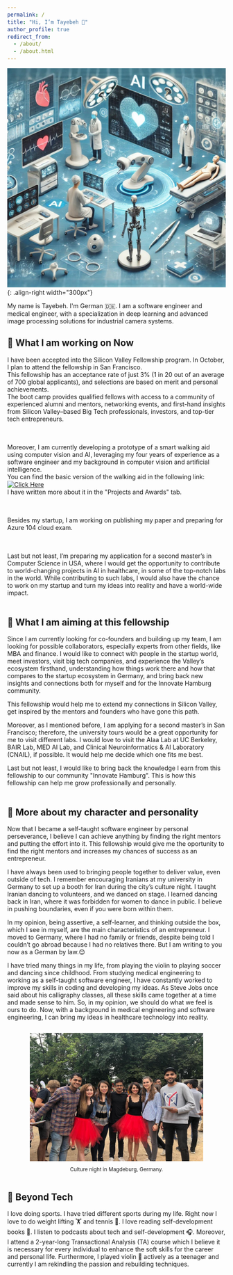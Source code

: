 ```yaml
---
permalink: /
title: "Hi, I’m Tayebeh 👋"
author_profile: true
redirect_from: 
  - /about/
  - /about.html
---
```


![Tech in healthcare](/images/AI-in-healthcare2.jpg){: .align-right width="300px"}

My name is Tayebeh. I'm German 🇩🇪. I am a software engineer and medical engineer, with a specialization in deep learning and advanced image processing solutions for industrial camera systems.

## 🚀 What I am working on Now
<p> I have been accepted into the Silicon Valley Fellowship program. In October, I plan to attend the fellowship in San Francisco.
<br>This fellowship has an acceptance rate of just 3% (1 in 20 out of an average of 700 global applicants), and selections are based on merit and personal achievements.
<br>The boot camp provides qualified fellows with access to a community of experienced alumni and mentors, networking events, and first-hand insights from Silicon Valley–based Big Tech professionals, investors, and top-tier tech entrepreneurs.

<br><br>Moreover, I am currently developing a prototype of a smart walking aid using computer vision and AI, leveraging my four years of experience as a software engineer and my background in computer vision and artificial intelligence.
<br>You can find the basic version of the walking aid in the following link: <a href="https://onurgulkokan6.wixsite.com/canebox" style="display: inline-block; vertical-align: middle;">
  <img src="https://img.shields.io/badge/Click%20Here-black?style=flat&logoColor=white&color=black" alt="Click Here">
</a>
<br>I have written more about it in the "Projects and Awards" tab.

<br><br>Besides my startup, I am working on publishing my paper and preparing for Azure 104 cloud exam.

<br><br>Last but not least, I’m preparing my application for a second master’s in Computer Science in USA, where I would get the opportunity to contribute to world-changing projects in AI in healthcare, in some of the top-notch labs in the world. While contributing to such labs, I would also have the chance to work on my startup and turn my ideas into reality and have a world-wide impact. <br><br>


## 🚀 What I am aiming at this fellowship
Since I am currently looking for co-founders and building up my team, I am looking for possible collaborators, especially experts from other fields, like MBA and finance.
I would like to connect with people in the startup world, meet investors, visit big tech companies, and experience the Valley’s ecosystem firsthand, understanding how things work there and how that compares to the startup ecosystem in Germany, and bring back new insights and connections both for myself and for the Innovate Hamburg community.

This fellowship would help me to extend my connections in Silicon Valley, get inspired by the mentors and founders who have gone this path.

Moreover, as I mentioned before, I am applying for a second master’s in San Francisco; therefore, the university tours would be a great opportunity for me to visit different labs. I would love to visit the Alaa Lab at UC Berkeley, BAIR Lab, MED AI Lab, and Clinical Neuroinformatics & AI Laboratory (CNAIL), if possible. It would help me decide which one fits me best.

Last but not least, I would like to bring back the knowledge I earn from this fellowship to our community "Innovate Hamburg".
This is how this fellowship can help me grow professionally and personally.<br><br>

## 🧠 More about my character and personality
Now that I became a self-taught software engineer by personal perseverance, I believe I can achieve anything by finding the right mentors and putting the effort into it. This fellowship would give me the oportunity to find the right mentors and increases my chances of success as an entrepreneur.

I have always been used to bringing people together to deliver value, even outside of tech. I remember encouraging Iranians at my university in Germany to set up a booth for Iran during the city’s culture night. I taught Iranian dancing to volunteers, and we danced on stage. I learned dancing back in Iran, where it was forbidden for women to dance in public. I believe in pushing boundaries, even if you were born within them.

In my opinion, being assertive, a self-learner, and thinking outside the box, which I see in myself, are the main characteristics of an entrepreneur. I moved to Germany, where I had no family or friends, despite being told I couldn’t go abroad because I had no relatives there. But I am writing to you now as a German by law.😊

I have tried many things in my life, from playing the violin to playing soccer and dancing since childhood. From studying medical engineering to working as a self-taught software engineer, I have constantly worked to improve my skills in coding and developing my ideas. As Steve Jobs once said about his calligraphy classes, all these skills came together at a time and made sense to him. So, in my opinion, we should do what we feel is ours to do. Now, with a background in medical engineering and software engineering, I can bring my ideas in healthcare technology into reality.

<div style="display: flex; gap: 20px; justify-content: center; flex-wrap: wrap;">

  <figure style="text-align: center;">
    <img src="/images/dance.jpg" alt="Image 1" width="400" style="border-radius: px;">
    <figcaption style="margin-top: 8px; font-size: 0.85em; color: #white;">Culture night in Magdeburg, Germany.</figcaption>
  </figure>

</div>

## 🌱 Beyond Tech
I love doing sports. I have tried different sports during my life. Right now I love to do weight lifting 🏋 and tennis 🎾. 
I love reading self-development books 📖.
I listen to podcasts about tech and self-development 🎧. Moreover, I attend a 2-year-long Transactional Analysis (TA) course which I believe it is necessary for every individual to enhance the soft skills for the career and personal life. 
Furthermore, I played violin 🎻 actively as a teenager and currently I am rekindling the passion and rebuilding techniques.

</p>

<!--

This is the front page of a website that is powered by the [Academic Pages template](https://github.com/academicpages/academicpages.github.io) and hosted on GitHub pages. [GitHub pages](https://pages.github.com) is a free service in which websites are built and hosted from code and data stored in a GitHub repository, automatically updating when a new commit is made to the repository. This template was forked from the [Minimal Mistakes Jekyll Theme](https://mmistakes.github.io/minimal-mistakes/) created by Michael Rose, and then extended to support the kinds of content that academics have: publications, talks, teaching, a portfolio, blog posts, and a dynamically-generated CV. Incidentally, these same features make it a great template for anyone that needs to show off a professional template!

 You can fork [this template](https://github.com/academicpages/academicpages.github.io) right now, modify the configuration and Markdown files, add your own PDFs and other content, and have your own site for free, with no ads!

A data-driven personal website
======
Like many other Jekyll-based GitHub Pages templates, Academic Pages makes you separate the website's content from its form. The content & metadata of your website are in structured Markdown files, while various other files constitute the theme, specifying how to transform that content & metadata into HTML pages. You keep these various Markdown (.md), YAML (.yml), HTML, and CSS files in a public GitHub repository. Each time you commit and push an update to the repository, the [GitHub pages](https://pages.github.com/) service creates static HTML pages based on these files, which are hosted on GitHub's servers free of charge.

Many of the features of dynamic content management systems (like Wordpress) can be achieved in this fashion, using a fraction of the computational resources and with far less vulnerability to hacking and DDoSing. You can also modify the theme to your heart's content without touching the content of your site. If you get to a point where you've broken something in Jekyll/HTML/CSS beyond repair, your Markdown files describing your talks, publications, etc. are safe. You can rollback the changes or even delete the repository and start over - just be sure to save the Markdown files! You can also write scripts that process the structured data on the site, such as [this one](https://github.com/academicpages/academicpages.github.io/blob/master/talkmap.ipynb) that analyzes metadata in pages about talks to display [a map of every location you've given a talk](https://academicpages.github.io/talkmap.html).

For those users that need more advanced functionality, the template also supports the following popular tools:
- [MathJax](https://www.mathjax.org/) for mathematical equations
- [Mermaid](https://mermaid.js.org/) for diagraming
- [Plotly](https://plotly.com/javascript/) for plotting

Getting started
======
1. Register a GitHub account if you don't have one and confirm your e-mail (required!)
1. Fork [this template](https://github.com/academicpages/academicpages.github.io) by clicking the "Use this template" button in the top right. 
1. Go to the repository's settings (rightmost item in the tabs that start with "Code", should be below "Unwatch"). Rename the repository "[your GitHub username].github.io", which will also be your website's URL.
1. Set site-wide configuration and create content & metadata (see below -- also see [this set of diffs](http://archive.is/3TPas) showing what files were changed to set up [an example site](https://getorg-testacct.github.io) for a user with the username "getorg-testacct")
1. Upload any files (like PDFs, .zip files, etc.) to the files/ directory. They will appear at https://[your GitHub username].github.io/files/example.pdf.  
1. Check status by going to the repository settings, in the "GitHub pages" section

Site-wide configuration
------
The main configuration file for the site is in the base directory in [_config.yml](https://github.com/academicpages/academicpages.github.io/blob/master/_config.yml), which defines the content in the sidebars and other site-wide features. You will need to replace the default variables with ones about yourself and your site's github repository. The configuration file for the top menu is in [_data/navigation.yml](https://github.com/academicpages/academicpages.github.io/blob/master/_data/navigation.yml). For example, if you don't have a portfolio or blog posts, you can remove those items from that navigation.yml file to remove them from the header. 

Create content & metadata
------
For site content, there is one Markdown file for each type of content, which are stored in directories like _publications, _talks, _posts, _teaching, or _pages. For example, each talk is a Markdown file in the [_talks directory](https://github.com/academicpages/academicpages.github.io/tree/master/_talks). At the top of each Markdown file is structured data in YAML about the talk, which the theme will parse to do lots of cool stuff. The same structured data about a talk is used to generate the list of talks on the [Talks page](https://academicpages.github.io/talks), each [individual page](https://academicpages.github.io/talks/2012-03-01-talk-1) for specific talks, the talks section for the [CV page](https://academicpages.github.io/cv), and the [map of places you've given a talk](https://academicpages.github.io/talkmap.html) (if you run this [python file](https://github.com/academicpages/academicpages.github.io/blob/master/talkmap.py) or [Jupyter notebook](https://github.com/academicpages/academicpages.github.io/blob/master/talkmap.ipynb), which creates the HTML for the map based on the contents of the _talks directory).

**Markdown generator**

The repository includes [a set of Jupyter notebooks](https://github.com/academicpages/academicpages.github.io/tree/master/markdown_generator
) that converts a CSV containing structured data about talks or presentations into individual Markdown files that will be properly formatted for the Academic Pages template. The sample CSVs in that directory are the ones I used to create my own personal website at stuartgeiger.com. My usual workflow is that I keep a spreadsheet of my publications and talks, then run the code in these notebooks to generate the Markdown files, then commit and push them to the GitHub repository.

How to edit your site's GitHub repository
------
Many people use a git client to create files on their local computer and then push them to GitHub's servers. If you are not familiar with git, you can directly edit these configuration and Markdown files directly in the github.com interface. Navigate to a file (like [this one](https://github.com/academicpages/academicpages.github.io/blob/master/_talks/2012-03-01-talk-1.md) and click the pencil icon in the top right of the content preview (to the right of the "Raw | Blame | History" buttons). You can delete a file by clicking the trashcan icon to the right of the pencil icon. You can also create new files or upload files by navigating to a directory and clicking the "Create new file" or "Upload files" buttons. 

Example: editing a Markdown file for a talk
![Editing a Markdown file for a talk](/images/editing-talk.png)

For more info
------
More info about configuring Academic Pages can be found in [the guide](https://academicpages.github.io/markdown/), the [growing wiki](https://github.com/academicpages/academicpages.github.io/wiki), and you can always [ask a question on GitHub](https://github.com/academicpages/academicpages.github.io/discussions). The [guides for the Minimal Mistakes theme](https://mmistakes.github.io/minimal-mistakes/docs/configuration/) (which this theme was forked from) might also be helpful.
-->